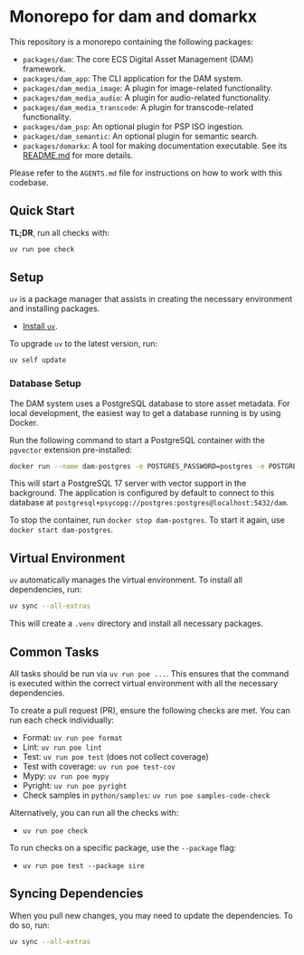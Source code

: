 # Monorepo for dam and domarkx

This repository is a monorepo containing the following packages:

-   `packages/dam`: The core ECS Digital Asset Management (DAM) framework.
-   `packages/dam_app`: The CLI application for the DAM system.
-   `packages/dam_media_image`: A plugin for image-related functionality.
-   `packages/dam_media_audio`: A plugin for audio-related functionality.
-   `packages/dam_media_transcode`: A plugin for transcode-related functionality.
-   `packages/dam_psp`: An optional plugin for PSP ISO ingestion.
-   `packages/dam_semantic`: An optional plugin for semantic search.
-   `packages/domarkx`: A tool for making documentation executable. See its [README.md](packages/domarkx/README.md) for more details.

Please refer to the `AGENTS.md` file for instructions on how to work with this codebase.

## Quick Start

**TL;DR**, run all checks with:

```sh
uv run poe check
```

## Setup

`uv` is a package manager that assists in creating the necessary environment and installing packages.

- [Install `uv`](https://docs.astral.sh/uv/getting-started/installation/).

To upgrade `uv` to the latest version, run:

```sh
uv self update
```

### Database Setup

The DAM system uses a PostgreSQL database to store asset metadata. For local development, the easiest way to get a database running is by using Docker.

Run the following command to start a PostgreSQL container with the `pgvector` extension pre-installed:

```sh
docker run --name dam-postgres -e POSTGRES_PASSWORD=postgres -e POSTGRES_USER=postgres -e POSTGRES_DB=dam -p 5432:5432 -d pgvector/pgvector:pg17
```

This will start a PostgreSQL 17 server with vector support in the background. The application is configured by default to connect to this database at `postgresql+psycopg://postgres:postgres@localhost:5432/dam`.

To stop the container, run `docker stop dam-postgres`. To start it again, use `docker start dam-postgres`.

## Virtual Environment

`uv` automatically manages the virtual environment. To install all dependencies, run:

```sh
uv sync --all-extras
```

This will create a `.venv` directory and install all necessary packages.

## Common Tasks

All tasks should be run via `uv run poe ...`. This ensures that the command is executed within the correct virtual environment with all the necessary dependencies.

To create a pull request (PR), ensure the following checks are met. You can run each check individually:

- Format: `uv run poe format`
- Lint: `uv run poe lint`
- Test: `uv run poe test` (does not collect coverage)
- Test with coverage: `uv run poe test-cov`
- Mypy: `uv run poe mypy`
- Pyright: `uv run poe pyright`
- Check samples in `python/samples`: `uv run poe samples-code-check`

Alternatively, you can run all the checks with:
- `uv run poe check`

To run checks on a specific package, use the `--package` flag:
- `uv run poe test --package sire`

## Syncing Dependencies

When you pull new changes, you may need to update the dependencies. To do so, run:

```sh
uv sync --all-extras
```
